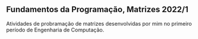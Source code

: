## Fundamentos da Programação, Matrizes 2022/1
Atividades de probramação de matrizes desenvolvidas por mim no primeiro período de Engenharia de Computação.

